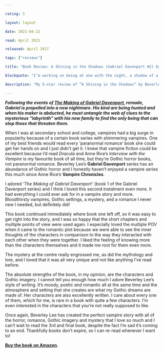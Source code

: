 ```yaml
---

rating: 5

layout: layout

date: 2021-04-22

read: April 2021

released: April 2017

tags: ["reviews"]

title: "Book Review: A Shining in the Shadows (Gabriel Davenport #2) by Beverley Lee"

blockquote: "I’m working on being at one with the night, a shadow of a shadow. Because sometimes I feel like the dark is my only friend."

description: "My 5-star review of “A Shining in the Shadows” by Beverley Lee"

---
```


***Following the events of [The Making of Gabriel Davenport](https://abitwordsy.blog/book-reviews/making-of-gabriel-davenport/), remade, Gabriel is propelled into a new nightmare. His kind are being hunted and when his maker is abducted, he must untangle the web of clues to the mysterious “labyrinth” with his new family to find the only being that can stop those that threaten them.***

When I was at secondary school and college, vampires had a big surge in popularity because of a certain book series with shimmering vampires. One of my best friends would read every ‘paranormal romance’ book she could get her hands on and I just didn’t get it. I knew that vampire fiction could be excellent because I’d read *Dracula* and Anne Rice’s *Interview with the Vampire* is my favourite book of all time, but they’re Gothic horror books, not paranormal romance. Beverley Lee’s **Gabriel Davenport** series has an abundance of Gothic horror and I honestly haven’t enjoyed a vampire series this much since Anne Rice’s **Vampire Chronicles**. 

I adored *‘The Making of Gabriel Davenport’* (book 1 of the Gabriel Davenport series) and I think I loved this second instalment even more. It had everything I could ever ask for in a vampire story and more. Bloodthirsty vampires, Gothic settings, a mystery, and a romance I never new I needed, but definitely did!

This book continued immediately where book one left off, so it was easy to get right into the story, and I was so happy that the short chapters and multiple points of view were used again. I especially loved the multiple POV when it came to the romantic plot because we were able to see the inner thoughts of the characters in comparison to the way they interacted with each other when they were together. I liked the feeling of knowing more than the characters themselves and it made me root for them even more. 

The mystery at the centre really engrossed me, as did the mythology and lore, and I loved that it was all very unique and not like anything I’ve read before. 

The absolute strengths of the book, in my opinion, are the characters and Gothic imagery. I cannot tell you enough how much I adore Beverley Lee’s style of writing. It’s moody, poetic and romantic all at the same time and the atmosphere and setting that she creates are what my Gothic dreams are made of. Her characters are also excellently written. I care about every one of them, which for me, is rare in a book with quite a few characters. I’m even interested in the characters that you’re not really supposed to like. 

Once again, Beverley Lee has created the perfect vampire story with all of the horror, romance, Gothic imagery and mystery that I love so much and I can’t wait to read the 3rd and final book, despite the fact I’m sad it’s coming to an end. Thankfully books don’t expire, so I can re-read whenever I want to! 

**[Buy the book on Amazon](https://www.amazon.co.uk/Shining-Shadows-Gabriel-Davenport-Book-ebook/dp/B06XGY7XZ7/ref=sr_1_3?dchild=1&keywords=beverley+lee&qid=1619104933&sr=8-3).** 










